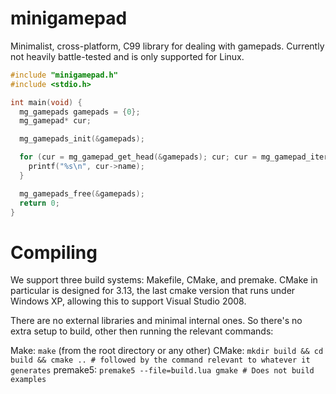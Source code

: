 # minigamepad

Minimalist, cross-platform, C99 library for dealing with gamepads. Currently not heavily battle-tested and is only supported for Linux.

```c
#include "minigamepad.h"
#include <stdio.h>

int main(void) {
  mg_gamepads gamepads = {0};
  mg_gamepad* cur;

  mg_gamepads_init(&gamepads);

  for (cur = mg_gamepad_get_head(&gamepads); cur; cur = mg_gamepad_iterate(cur)) {
    printf("%s\n", cur->name);
  }

  mg_gamepads_free(&gamepads);
  return 0;
}
```

# Compiling

We support three build systems: Makefile, CMake, and premake. CMake in particular is designed for 3.13, the last cmake version that runs under Windows XP, allowing this to support Visual Studio 2008.

There are no external libraries and minimal internal ones. So there's no extra setup to build, other then running the relevant commands:

Make: `make` (from the root directory or any other)
CMake: `mkdir build && cd build && cmake .. # followed by the command relevant to whatever it generates`
premake5: `premake5 --file=build.lua gmake # Does not build examples`
